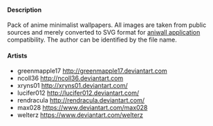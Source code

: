 #### Description
Pack of anime minimalist wallpapers. All images are taken from public sources and merely converted to SVG format for [aniwall application](https://github.com/worron/aniwall) compatibility. The author can be identified by the file name.

#### Artists
* greenmapple17 http://greenmapple17.deviantart.com
* ncoll36 http://ncoll36.deviantart.com
* xryns01 http://xryns01.deviantart.com/
* lucifer012 http://lucifer012.deviantart.com/
* rendracula http://rendracula.deviantart.com/
* max028 https://www.deviantart.com/max028
* welterz https://www.deviantart.com/welterz
